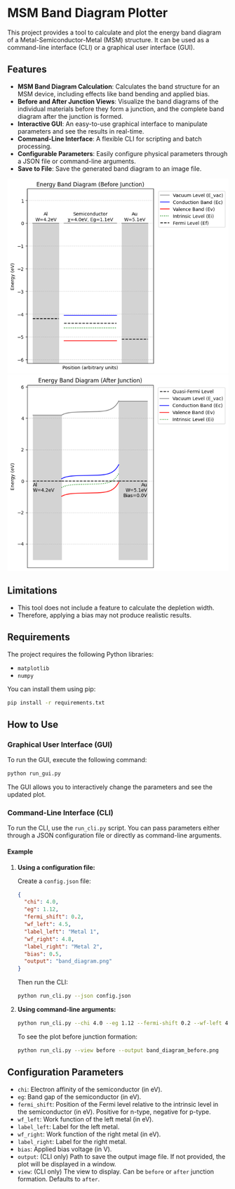 # MSM Band Diagram Plotter

This project provides a tool to calculate and plot the energy band diagram of a Metal-Semiconductor-Metal (MSM) structure. It can be used as a command-line interface (CLI) or a graphical user interface (GUI).

## Features

-   **MSM Band Diagram Calculation**: Calculates the band structure for an MSM device, including effects like band bending and applied bias.
-   **Before and After Junction Views**: Visualize the band diagrams of the individual materials before they form a junction, and the complete band diagram after the junction is formed.
-   **Interactive GUI**: An easy-to-use graphical interface to manipulate parameters and see the results in real-time.
-   **Command-Line Interface**: A flexible CLI for scripting and batch processing.
-   **Configurable Parameters**: Easily configure physical parameters through a JSON file or command-line arguments.
-   **Save to File**: Save the generated band diagram to an image file.

![Example Band Diagram](assets/example_before.png)![Example Band Diagram](assets/example_after.png)

## Limitations

- This tool does not include a feature to calculate the depletion width.
- Therefore, applying a bias may not produce realistic results.

## Requirements

The project requires the following Python libraries:

-   `matplotlib`
-   `numpy`

You can install them using pip:

```bash
pip install -r requirements.txt
```

## How to Use

### Graphical User Interface (GUI)

To run the GUI, execute the following command:

```bash
python run_gui.py
```

The GUI allows you to interactively change the parameters and see the updated plot.

### Command-Line Interface (CLI)

To run the CLI, use the `run_cli.py` script. You can pass parameters either through a JSON configuration file or directly as command-line arguments.

#### Example

1.  **Using a configuration file:**

    Create a `config.json` file:

    ```json
    {
      "chi": 4.0,
      "eg": 1.12,
      "fermi_shift": 0.2,
      "wf_left": 4.5,
      "label_left": "Metal 1",
      "wf_right": 4.8,
      "label_right": "Metal 2",
      "bias": 0.5,
      "output": "band_diagram.png"
    }
    ```

    Then run the CLI:

    ```bash
    python run_cli.py --json config.json
    ```

2.  **Using command-line arguments:**

    ```bash
    python run_cli.py --chi 4.0 --eg 1.12 --fermi-shift 0.2 --wf-left 4.5 --wf-right 4.8 --bias 0.5 --output band_diagram.png
    ```

    To see the plot before junction formation:

    ```bash
    python run_cli.py --view before --output band_diagram_before.png
    ```

## Configuration Parameters

-   `chi`: Electron affinity of the semiconductor (in eV).
-   `eg`: Band gap of the semiconductor (in eV).
-   `fermi_shift`: Position of the Fermi level relative to the intrinsic level in the semiconductor (in eV). Positive for n-type, negative for p-type.
-   `wf_left`: Work function of the left metal (in eV).
-   `label_left`: Label for the left metal.
-   `wf_right`: Work function of the right metal (in eV).
-   `label_right`: Label for the right metal.
-   `bias`: Applied bias voltage (in V).
-   `output`: (CLI only) Path to save the output image file. If not provided, the plot will be displayed in a window.
-   `view`: (CLI only) The view to display. Can be `before` or `after` junction formation. Defaults to `after`.